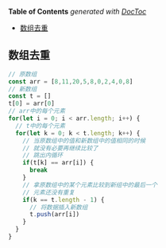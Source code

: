 <!-- START doctoc generated TOC please keep comment here to allow auto update -->
<!-- DON'T EDIT THIS SECTION, INSTEAD RE-RUN doctoc TO UPDATE -->
**Table of Contents**  *generated with [DocToc](https://github.com/thlorenz/doctoc)*

- [数组去重](#%E6%95%B0%E7%BB%84%E5%8E%BB%E9%87%8D)

<!-- END doctoc generated TOC please keep comment here to allow auto update -->

<!--
 * @Author: mrzou
 * @Date: 2021-08-08 20:23:14
 * @LastEditors: mrzou
 * @LastEditTime: 2021-08-08 20:30:23
 * @Description: file content
-->
## 数组去重
```js
// 原数组
const arr = [8,11,20,5,8,0,2,4,0,8]
// 新数组
const t = []
t[0] = arr[0]
// arr中的每个元素
for(let i = 0; i < arr.length; i++) {
  // t中的每个元素
  for(let k = 0; k < t.length; k++) {
    // 当原数组中的值和新数组中的值相同的时候
    // 就没有必要再继续比较了
    // 跳出内循环
    if(t[k] == arr[i]) {
      break
    }
    // 拿原数组中的某个元素比较到新组中的最后一个
    // 元素还没有重复
    if(k == t.length - 1) {
      // 将数据插入新数组
      t.push(arr[i])
    }
  }
}
```
